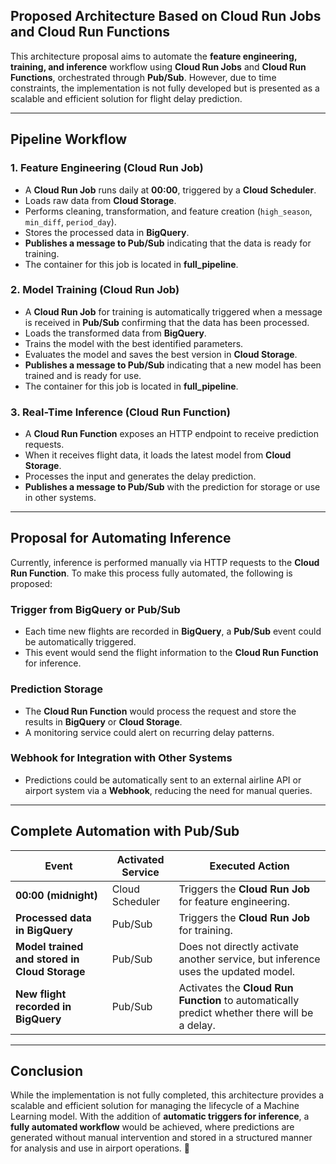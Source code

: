 ## **Proposed Architecture Based on Cloud Run Jobs and Cloud Run Functions**

This architecture proposal aims to automate the **feature engineering, training, and inference** workflow using **Cloud Run Jobs** and **Cloud Run Functions**, orchestrated through **Pub/Sub**. However, due to time constraints, the implementation is not fully developed but is presented as a scalable and efficient solution for flight delay prediction.

---

## **Pipeline Workflow**

### **1. Feature Engineering (Cloud Run Job)**
- A **Cloud Run Job** runs daily at **00:00**, triggered by a **Cloud Scheduler**.
- Loads raw data from **Cloud Storage**.
- Performs cleaning, transformation, and feature creation (`high_season`, `min_diff`, `period_day`).
- Stores the processed data in **BigQuery**.
- **Publishes a message to Pub/Sub** indicating that the data is ready for training.
- The container for this job is located in **full_pipeline**.

### **2. Model Training (Cloud Run Job)**
- A **Cloud Run Job** for training is automatically triggered when a message is received in **Pub/Sub** confirming that the data has been processed.
- Loads the transformed data from **BigQuery**.
- Trains the model with the best identified parameters.
- Evaluates the model and saves the best version in **Cloud Storage**.
- **Publishes a message to Pub/Sub** indicating that a new model has been trained and is ready for use.
- The container for this job is located in **full_pipeline**.

### **3. Real-Time Inference (Cloud Run Function)**
- A **Cloud Run Function** exposes an HTTP endpoint to receive prediction requests.
- When it receives flight data, it loads the latest model from **Cloud Storage**.
- Processes the input and generates the delay prediction.
- **Publishes a message to Pub/Sub** with the prediction for storage or use in other systems.

---

## **Proposal for Automating Inference**
Currently, inference is performed manually via HTTP requests to the **Cloud Run Function**. To make this process fully automated, the following is proposed:

### **Trigger from BigQuery or Pub/Sub**
- Each time new flights are recorded in **BigQuery**, a **Pub/Sub** event could be automatically triggered.
- This event would send the flight information to the **Cloud Run Function** for inference.

### **Prediction Storage**
- The **Cloud Run Function** would process the request and store the results in **BigQuery** or **Cloud Storage**.
- A monitoring service could alert on recurring delay patterns.

### **Webhook for Integration with Other Systems**
- Predictions could be automatically sent to an external airline API or airport system via a **Webhook**, reducing the need for manual queries.

---

## **Complete Automation with Pub/Sub**

| **Event** | **Activated Service** | **Executed Action** |
|------------|----------------------------|----------------------|
| **00:00 (midnight)** | Cloud Scheduler | Triggers the **Cloud Run Job** for feature engineering. |
| **Processed data in BigQuery** | Pub/Sub | Triggers the **Cloud Run Job** for training. |
| **Model trained and stored in Cloud Storage** | Pub/Sub | Does not directly activate another service, but inference uses the updated model. |
| **New flight recorded in BigQuery** | Pub/Sub | Activates the **Cloud Run Function** to automatically predict whether there will be a delay. |

---

## **Conclusion**
While the implementation is not fully completed, this architecture provides a scalable and efficient solution for managing the lifecycle of a Machine Learning model. With the addition of **automatic triggers for inference**, a **fully automated workflow** would be achieved, where predictions are generated without manual intervention and stored in a structured manner for analysis and use in airport operations. 🚀

